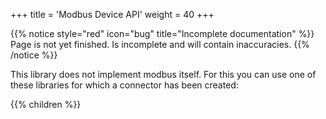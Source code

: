 +++
title = 'Modbus Device API'
weight = 40
+++

{{% notice style="red" icon="bug" title="Incomplete documentation" %}}
Page is not yet finished. Is incomplete and will contain inaccuracies.
{{% /notice %}}

This library does not implement modbus itself. 
For this you can use one of these libraries for which a connector has been created:

{{% children %}}
